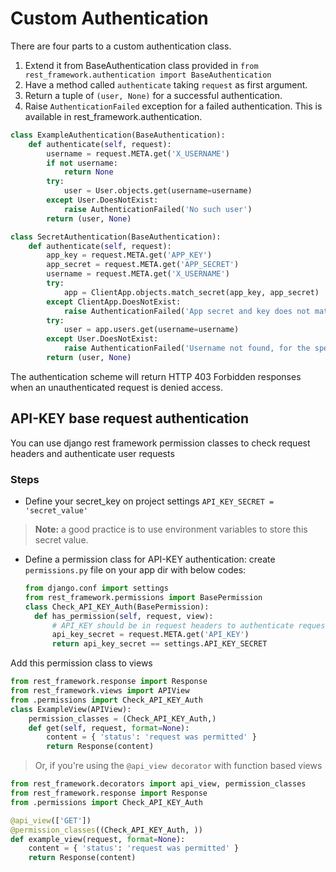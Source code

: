 # Custom Authentication

There are four parts to a custom authentication class.

1. Extend it from BaseAuthentication class provided in
   `from rest_framework.authentication import BaseAuthentication`
2. Have a method called `authenticate` taking `request` as first argument.
3. Return a tuple of `(user, None)` for a successful authentication.
4. Raise `AuthenticationFailed` exception for a failed authentication. This is
   available in rest_framework.authentication.

```py
class ExampleAuthentication(BaseAuthentication):
    def authenticate(self, request):
        username = request.META.get('X_USERNAME')
        if not username:
            return None
        try:
            user = User.objects.get(username=username)
        except User.DoesNotExist:
            raise AuthenticationFailed('No such user')
        return (user, None)
```

```py
class SecretAuthentication(BaseAuthentication):
    def authenticate(self, request):
        app_key = request.META.get('APP_KEY')
        app_secret = request.META.get('APP_SECRET')
        username = request.META.get('X_USERNAME')
        try:
            app = ClientApp.objects.match_secret(app_key, app_secret)
        except ClientApp.DoesNotExist:
            raise AuthenticationFailed('App secret and key does not match')
        try:
            user = app.users.get(username=username)
        except User.DoesNotExist:
            raise AuthenticationFailed('Username not found, for the specified app')
        return (user, None)
```

The authentication scheme will return HTTP 403 Forbidden responses when an
unauthenticated request is denied access.

## API-KEY base request authentication

You can use django rest framework permission classes to check request headers
and authenticate user requests

### Steps

- Define your secret_key on project settings `API_KEY_SECRET = 'secret_value'`

> **Note:** a good practice is to use environment variables to store this secret
> value.

- Define a permission class for API-KEY authentication: create `permissions.py`
  file on your app dir with below codes:

  ```py
  from django.conf import settings
  from rest_framework.permissions import BasePermission
  class Check_API_KEY_Auth(BasePermission):
    def has_permission(self, request, view):
        # API_KEY should be in request headers to authenticate requests
        api_key_secret = request.META.get('API_KEY')
        return api_key_secret == settings.API_KEY_SECRET
  ```

Add this permission class to views

```py
from rest_framework.response import Response
from rest_framework.views import APIView
from .permissions import Check_API_KEY_Auth
class ExampleView(APIView):
    permission_classes = (Check_API_KEY_Auth,)
    def get(self, request, format=None):
        content = { 'status': 'request was permitted' }
        return Response(content)
```

> Or, if you're using the `@api_view decorator` with function based views

```py
from rest_framework.decorators import api_view, permission_classes
from rest_framework.response import Response
from .permissions import Check_API_KEY_Auth

@api_view(['GET'])
@permission_classes((Check_API_KEY_Auth, ))
def example_view(request, format=None):
    content = { 'status': 'request was permitted' }
    return Response(content)
```
